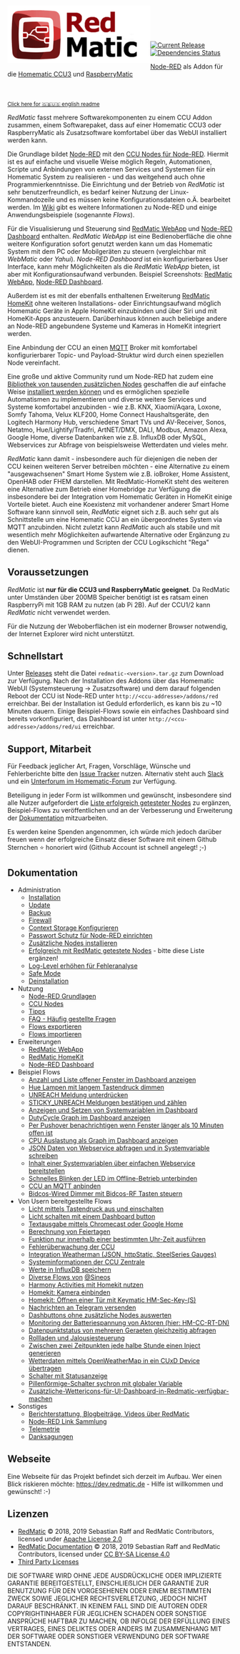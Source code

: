 <img width="320px" src="assets/redmatic5-compact.png" align="left"/>

<br><br><br>

[![Current Release](https://img.shields.io/github/release/rdmtc/RedMatic.svg?colorB=4cc61e)](https://github.com/rdmtc/RedMatic/releases/latest)
[![Dependencies Status](https://david-dm.org/rdmtc/redmatic/status.svg)](https://david-dm.org/rdmtc/redmatic)

[Node-RED](https://nodered.org/about/) als Addon für die 
[Homematic CCU3](https://www.eq-3.de/produkte/homematic/zentralen-und-gateways/smart-home-zentrale-ccu3.html) und 
[RaspberryMatic](https://github.com/jens-maus/RaspberryMatic)

<br>

<sub>[Click here for 🇬🇧🇺🇸 english readme](README.en.md)</sub>

_RedMatic_ fasst mehrere Softwarekomponenten zu einem CCU Addon zusammen, einem Softwarepaket, dass auf einer Homematic CCU3 oder RaspberryMatic als Zusatzsoftware komfortabel über das WebUI installiert werden kann.

Die Grundlage bildet [Node-RED](https://nodered.org/about/) mit den [CCU Nodes für Node-RED](https://github.com/rdmtc/node-red-contrib-ccu). Hiermit ist es auf einfache und visuelle Weise möglich Regeln, Automationen, Scripte und Anbindungen von externen Services und Systemen für ein Homematic System zu realisieren - und das weitgehend auch ohne Programmierkenntnisse. Die Einrichtung und der Betrieb von _RedMatic_ ist sehr benutzerfreundlich, es bedarf keiner Nutzung der Linux-Kommandozeile und es müssen keine 
Konfigurationsdateien o.Ä. bearbeitet werden. Im [Wiki](https://github.com/rdmtc/RedMatic/wiki) gibt es weitere Informationen zu Node-RED und einige Anwendungsbeispiele (sogenannte _Flows_).

Für die Visualisierung und Steuerung sind [RedMatic WebApp](https://github.com/rdmtc/RedMatic-WebApp) und 
[Node-RED Dashboard](https://github.com/node-red/node-red-dashboard) enthalten. _RedMatic WebApp_ ist eine
Bedienoberfläche die ohne weitere Konfiguration sofort genutzt werden kann um das Homematic System mit dem PC oder Mobilgeräten zu steuern (vergleichbar mit _WebMatic_ oder _Yahui_).
_Node-RED Dashboard_ ist ein konfigurierbares User Interface, kann mehr Möglichkeiten als die _RedMatic WebApp_ bieten, 
ist aber mit Konfigurationsaufwand verbunden. 
Beispiel Screenshots: [RedMatic WebApp](https://github.com/rdmtc/RedMatic/wiki/Webapp), 
[Node-RED Dashboard](https://github.com/rdmtc/RedMatic/wiki/Dashboard-Screenshots).

Außerdem ist es mit der ebenfalls enthaltenen Erweiterung [RedMatic HomeKit](https://github.com/rdmtc/RedMatic/wiki/Homekit) ohne weiteren Installations- oder Einrichtungsaufwand möglich Homematic Geräte in Apple HomeKit einzubinden und über Siri und mit HomeKit-Apps anzusteuern. Darüberhinaus können auch beliebige andere an Node-RED angebundene Systeme und Kameras in HomeKit integriert werden.

Eine Anbindung der CCU an einen [MQTT](https://github.com/rdmtc/RedMatic/wiki/Flow-MQTT) Broker mit komfortabel konfigurierbarer Topic- und Payload-Struktur wird durch einen speziellen Node vereinfacht.

Eine große und aktive Community rund um Node-RED hat zudem eine 
[Bibliothek von tausenden zusätzlichen Nodes](https://flows.nodered.org/?type=node&num_pages=1) geschaffen die auf 
einfache Weise [installiert werden können](https://github.com/rdmtc/RedMatic/wiki/Node-Installation) und es 
ermöglichen spezielle Automatismen zu implementieren und diverse weitere Services und Systeme komfortabel anzubinden - wie z.B. KNX, Xiaomi/Aqara, Loxone, Somfy Tahoma, Velux KLF200, Home Connect Haushaltsgeräte, den Logitech Harmony Hub, verschiedene Smart TVs und AV-Receiver, Sonos, Netatmo, Hue/Lightify/Tradfri, ArtNET/DMX, DALI, Modbus, Amazon Alexa, Google Home, diverse Datenbanken wie z.B. InfluxDB oder MySQL, Webservices zur Abfrage von beispielsweise Wetterdaten und vieles mehr.

_RedMatic_ kann damit - insbesondere auch für diejenigen die neben der CCU keinen weiteren Server betreiben möchten - eine Alternative zu einem "ausgewachsenen" Smart Home System wie z.B. ioBroker, Home Assistent, OpenHAB oder FHEM darstellen. Mit RedMatic-HomeKit steht des weiteren eine Alternative zum Betrieb einer Homebridge zur Verfügung die insbesondere bei der Integration vom Homematic Geräten in HomeKit einige Vorteile bietet.
Auch eine Koexistenz mit vorhandener anderer Smart Home Software kann sinnvoll sein, _RedMatic_ eignet sich z.B. auch sehr gut als Schnittstelle um eine Homematic CCU an ein übergeordnetes System via MQTT anzubinden. 
Nicht zuletzt kann _RedMatic_ auch als stabile und mit wesentlich mehr Möglichkeiten aufwartende Alternative oder Ergänzung zu den WebUI-Programmen und Scripten der CCU Logikschicht "Rega" dienen.


## Voraussetzungen

_RedMatic_ ist __nur für die CCU3 und RaspberryMatic geeignet__. Da RedMatic unter Umständen über 200MB Speicher 
benötigt ist es ratsam einen RaspberryPi mit 1GB RAM zu nutzen (ab Pi 2B). Auf der CCU1/2 kann _RedMatic_ nicht 
verwendet werden.

Für die Nutzung der Weboberflächen ist ein moderner Browser notwendig, der Internet Explorer wird nicht unterstützt.


## Schnellstart

Unter [Releases](https://github.com/rdmtc/RedMatic/releases/latest) steht die Datei `redmatic-<version>.tar.gz` 
zum Download zur Verfügung. Nach der Installation des Addons über das Homematic WebUI (Systemsteuerung -> 
Zusatzsoftware) und dem darauf folgenden Reboot der CCU ist Node-RED unter `http://<ccu-addresse>/addons/red` 
erreichbar. Bei der Installation ist Geduld erforderlich, es kann bis zu ~10 Minuten dauern. Einige Beispiel-Flows sowie
ein einfaches Dashboard sind bereits vorkonfiguriert, das Dashboard ist unter `http://<ccu-addresse>/addons/red/ui` 
erreichbar.


## Support, Mitarbeit

Für Feedback jeglicher Art, Fragen, Vorschläge, Wünsche und Fehlerberichte bitte den 
[Issue Tracker](https://github.com/rdmtc/RedMatic/issues) nutzen. Alternativ steht auch 
[Slack](https://join.slack.com/t/homematicuser/shared_invite/enQtNDgyNDM2OTkyMDA2LWY1YjY0NTE0NmY0OWM3YWUzMzAzMTgxYmRjMTMyOWE3NjkxNDdlMDY5ZjlhYzM5Nzg2N2U2YjdmNzNlYWNhNTU) 
und ein [Unterforum im Homematic-Forum](https://homematic-forum.de/forum/viewforum.php?f=77) zur Verfügung. 

Beteiligung in jeder Form ist willkommen und gewünscht, insbesondere sind alle Nutzer aufgefordert die [Liste erfolgreich getesteter Nodes](https://github.com/rdmtc/RedMatic/wiki/Erfolgreich-getestete-Nodes) zu ergänzen, Beispiel-Flows zu veröffentlichen und an der Verbesserung und Erweiterung der [Dokumentation](https://github.com/rdmtc/RedMatic/wiki) mitzuarbeiten.

Es werden keine Spenden angenommen, ich würde mich jedoch darüber freuen wenn der erfolgreiche Einsatz dieser Software mit einem Github Sternchen ⭐️ honoriert wird (Github Account ist schnell angelegt! ;-)

## Dokumentation

* Administration
  * [Installation](https://github.com/rdmtc/RedMatic/wiki/Installation)
  * [Update](https://github.com/rdmtc/RedMatic/wiki/Update)
  * [Backup](https://github.com/rdmtc/RedMatic/wiki/Backup)
  * [Firewall](https://github.com/rdmtc/RedMatic/wiki/Firewall)
  * [Context Storage Konfigurieren](https://github.com/rdmtc/RedMatic/wiki/Context-Storage)
  * [Passwort Schutz für Node-RED einrichten](https://github.com/rdmtc/RedMatic/wiki/Passwort)
  * [Zusätzliche Nodes installieren](https://github.com/rdmtc/RedMatic/wiki/Node-Installation)
  * [Erfolgreich mit RedMatic getestete Nodes](https://github.com/rdmtc/RedMatic/wiki/Erfolgreich-getestete-Nodes) - bitte diese Liste ergänzen!
  * [Log-Level erhöhen für Fehleranalyse](https://github.com/rdmtc/RedMatic/wiki/Loglevel)
  * [Safe Mode](https://github.com/rdmtc/RedMatic/wiki/Safe-Mode)
  * [Deinstallation](https://github.com/rdmtc/RedMatic/wiki/Deinstallation)
* Nutzung
  * [Node-RED Grundlagen](https://github.com/rdmtc/RedMatic/wiki/Node-RED)
  * [CCU Nodes](https://github.com/rdmtc/RedMatic/wiki/CCU-Nodes)
  * [Tipps](https://github.com/rdmtc/RedMatic/wiki/Tipps)
  * [FAQ - Häufig gestellte Fragen](https://github.com/rdmtc/RedMatic/wiki/Faq)
  * [Flows exportieren](https://github.com/rdmtc/RedMatic/wiki/Flow-Export)
  * [Flows importieren](https://github.com/rdmtc/RedMatic/wiki/Flow-Import)
* Erweiterungen
  * [RedMatic WebApp](https://github.com/rdmtc/RedMatic/wiki/Webapp)
  * [RedMatic HomeKit](https://github.com/rdmtc/RedMatic/wiki/Homekit)
  * [Node-RED Dashboard](https://github.com/rdmtc/RedMatic/wiki/Dashboard-Screenshots)
* Beispiel Flows
  * [Anzahl und Liste offener Fenster im Dashboard anzeigen](https://github.com/rdmtc/RedMatic/wiki/Flow-Windows)
  * [Hue Lampen mit langem Tastendruck dimmen](https://github.com/rdmtc/RedMatic/wiki/Flow-Hue)
  * [UNREACH Meldung unterdrücken](https://github.com/rdmtc/RedMatic/wiki/Flow-Unreach)
  * [STICKY_UNREACH Meldungen bestätigen und zählen](https://github.com/rdmtc/RedMatic/wiki/Flow-Sticky)
  * [Anzeigen und Setzen von Systemvariablen im Dashboard](https://github.com/rdmtc/RedMatic/wiki/Flow-Sysvar-Dashboard)
  * [DutyCycle Graph im Dashboard anzeigen](https://github.com/rdmtc/RedMatic/wiki/Flow-DutyCycle)
  * [Per Pushover benachrichtigen wenn Fenster länger als 10 Minuten offen ist](https://github.com/rdmtc/RedMatic/wiki/Flow-Window-Pushover)
  * [CPU Auslastung als Graph im Dashboard anzeigen](https://github.com/rdmtc/RedMatic/wiki/Flow-CPU-Usage)
  * [JSON Daten von Webservice abfragen und in Systemvariable schreiben](https://github.com/rdmtc/RedMatic/wiki/Flow-HTTP-Client)
  * [Inhalt einer Systemvariablen über einfachen Webservice bereitstellen](https://github.com/rdmtc/RedMatic/wiki/Flow-HTTP-Server)
  * [Schnelles Blinken der LED im Offline-Betrieb unterbinden](https://github.com/rdmtc/RedMatic/wiki/Flow-Offline-LED)
  * [CCU an MQTT anbinden](https://github.com/rdmtc/RedMatic/wiki/Flow-MQTT)
  * [Bidcos-Wired Dimmer mit Bidcos-RF Tasten steuern](https://github.com/rdmtc/RedMatic/wiki/Flow-Wired-Dimmer)
* Von Usern bereitgestellte Flows
  * [Licht mittels Tastendruck aus und einschalten](https://github.com/rdmtc/RedMatic/wiki/Flow-simple-toggle-light)
  * [Licht schalten mit einem Dashboard button](https://github.com/rdmtc/RedMatic/wiki/combine-logic-node-for-toggle-state)
  * [Textausgabe mittels Chromecast oder Google Home](https://github.com/rdmtc/RedMatic/wiki/Flow-speak-text-on-Google)
  * [Berechnung von Feiertagen](https://github.com/rdmtc/RedMatic/wiki/Flow-to-calculate-german-holidays)
  * [Funktion nur innerhalb einer bestimmten Uhr-Zeit ausführen](https://github.com/rdmtc/RedMatic/wiki/Flow-within-time)
  * [Fehlerüberwachung der CCU](https://github.com/rdmtc/RedMatic/wiki/Flow-Syslog)
  * [Integration Weatherman (JSON, httpStatic, SteelSeries Gauges)](https://github.com/Sineos/node-red-contrib-weatherman/blob/master/README_DE.md)
  * [Systeminformationen der CCU Zentrale](https://github.com/Sineos/redmatic-flow-sysinfo/blob/master/README_DE.md)
  * [Werte in InfluxDB speichern](https://github.com/rdmtc/RedMatic/wiki/Flow-Influx)
  * [Diverse Flows von](https://github.com/Sineos/redmatic-flow-misc) [@Sineos](https://github.com/Sineos/)
  * [Harmony Activities mit Homekit nutzen](https://github.com/rdmtc/RedMatic/wiki/Harmony-Activities-mit-Homekit-nutzen)
  * [Homekit: Kamera einbinden](https://github.com/rdmtc/RedMatic/wiki/Homekit-Kamera-einbinden)
  * [Homekit: Öffnen einer Tür mit Keymatic HM-Sec-Key-(S)](https://github.com/rdmtc/RedMatic/wiki/Open-Workaround-für-HM-Sec-Key)
  * [Nachrichten an Telegram versenden](https://github.com/rdmtc/RedMatic/wiki/Nachrichten-an-Telegram-versenden)
  * [Dashbuttons ohne zusätzliche Nodes auswerten](https://github.com/holgerimbery/redmatic_flows/blob/master/dashbutton_auswerten/README.md)
  * [Monitoring der Batteriespannung von Aktoren (hier: HM-CC-RT-DN)](https://github.com/holgerimbery/redmatic_flows/blob/master/battery_monitoring/README.md)
  * [Datenpunktstatus von mehreren Geraeten gleichzeitig abfragen](https://github.com/rdmtc/RedMatic/wiki/flow-geraete-abfragen)
  * [Rollladen und Jalousiesteuerung](https://github.com/rdmtc/RedMatic/wiki/Rollladen-und-Jalousiesteuerung)
  * [Zwischen zwei Zeitpunkten jede halbe Stunde einen Inject generieren](https://github.com/rdmtc/RedMatic/wiki/Zwischen-zwei-Zeitpunkten-jede-halbe-Stunde-einen-Inject-generieren)
  * [Wetterdaten mittels OpenWeatherMap in ein CUxD Device übertragen](https://github.com/rdmtc/RedMatic/wiki/Openweathermap)
  * [Schalter mit Statusanzeige](https://github.com/rdmtc/RedMatic/wiki/Schalter-mit-Status-als-Badge-Ersatz)
  * [Pillenförmige-Schalter sychron mit globaler Variable](https://github.com/rdmtc/RedMatic/wiki/Pillenförmige-Schalter-synchron-mit-globalen-Variablen)
  * [Zusätzliche-Wettericons-für-UI-Dashboard-in-Redmatic-verfügbar-machen](https://github.com/rdmtc/RedMatic/wiki/Zusätzliche-Wettericons-für-UI-Dashboard-in-Redmatic-verfügbar-machen)
* Sonstiges
  * [Berichterstattung, Blogbeiträge, Videos über RedMatic](https://github.com/rdmtc/RedMatic/wiki/Berichterstattung)
  * [Node-RED Link Sammlung](https://github.com/rdmtc/RedMatic/wiki/Links)
  * [Telemetrie](https://github.com/rdmtc/RedMatic/wiki/Telemetry)
  * [Danksagungen](https://github.com/rdmtc/RedMatic/wiki/Danke)

## Webseite

Eine Webseite für das Projekt befindet sich derzeit im Aufbau. Wer einen Blick riskieren möchte: 
https://dev.redmatic.de - Hilfe ist willkommen und gewünscht! :-)


## Lizenzen

* [RedMatic](https://github.com/rdmtc/RedMatic) © 2018, 2019 Sebastian Raff and RedMatic Contributors, licensed under [Apache License 2.0](LICENSE)
* [RedMatic Documentation](https://github.com/rdmtc/RedMatic/wiki) © 2018, 2019 Sebastian Raff and RedMatic Contributors, licensed under [CC BY-SA License 4.0](https://creativecommons.org/licenses/by-sa/4.0/)
* [Third Party Licenses](LICENSES.md)

DIE SOFTWARE WIRD OHNE JEDE AUSDRÜCKLICHE ODER IMPLIZIERTE GARANTIE BEREITGESTELLT, EINSCHLIEẞLICH DER GARANTIE ZUR 
BENUTZUNG FÜR DEN VORGESEHENEN ODER EINEM BESTIMMTEN ZWECK SOWIE JEGLICHER RECHTSVERLETZUNG, JEDOCH NICHT DARAUF 
BESCHRÄNKT. IN KEINEM FALL SIND DIE AUTOREN ODER COPYRIGHTINHABER FÜR JEGLICHEN SCHADEN ODER SONSTIGE ANSPRÜCHE HAFTBAR
ZU MACHEN, OB INFOLGE DER ERFÜLLUNG EINES VERTRAGES, EINES DELIKTES ODER ANDERS IM ZUSAMMENHANG MIT DER SOFTWARE ODER 
SONSTIGER VERWENDUNG DER SOFTWARE ENTSTANDEN.
